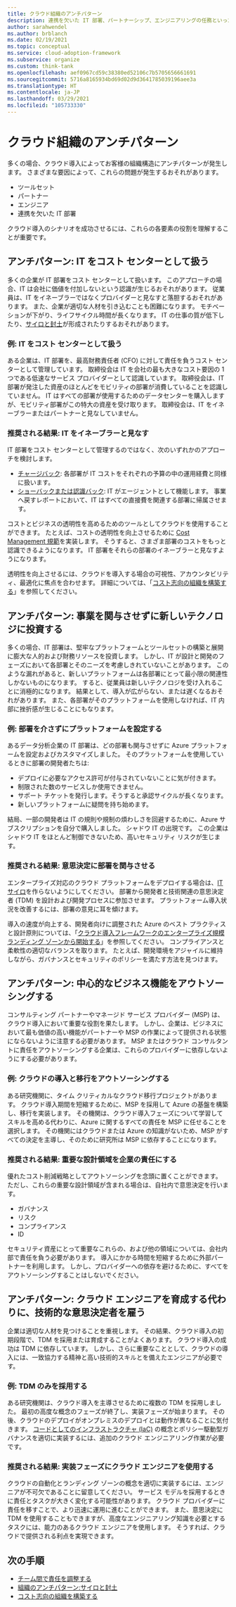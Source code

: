 ```yaml
---
title: クラウド組織のアンチパターン
description: 連携を欠いた IT 部署、パートナーシップ、エンジニアリングの任務といった組織の問題が原因で発生するおそれがある、クラウド導入のアンチパターンを避けてください。
author: sarahwendel
ms.author: brblanch
ms.date: 02/19/2021
ms.topic: conceptual
ms.service: cloud-adoption-framework
ms.subservice: organize
ms.custom: think-tank
ms.openlocfilehash: aef0967cd59c38380ed52106c7b5705656661691
ms.sourcegitcommit: 5716a8165934bd69d02d9d3641785039196aee3a
ms.translationtype: HT
ms.contentlocale: ja-JP
ms.lasthandoff: 03/29/2021
ms.locfileid: "105733330"
---
```

# <a name="cloud-organizational-antipatterns"></a>クラウド組織のアンチパターン

多くの場合、クラウド導入によってお客様の組織構造にアンチパターンが発生します。 さまざまな要因によって、これらの問題が発生するおそれがあります。

- ツールセット
- パートナー
- エンジニア
- 連携を欠いた IT 部署

クラウド導入のシナリオを成功させるには、これらの各要素の役割を理解することが重要です。

## <a name="antipattern-treat-it-as-a-cost-center"></a>アンチパターン: IT をコスト センターとして扱う

多くの企業が IT 部署をコスト センターとして扱います。 このアプローチの場合、IT は会社に価値を付加しないという認識が生じるおそれがあります。 従業員は、IT をイネーブラーではなくプロバイダーと見なすと落胆するおそれがあります。 また、企業が適切な人材を引き込むことも困難になります。 モチベーションが下がり、ライフサイクル時間が長くなります。 IT の仕事の質が低下したり、[サイロと封土](../organize/fiefdoms-silos.md)が形成されたりするおそれがあります。

### <a name="example-treat-it-as-a-cost-center"></a>例: IT をコスト センターとして扱う

ある企業は、IT 部署を、最高財務責任者 (CFO) に対して責任を負うコスト センターとして管理しています。 取締役会は IT を会社の最も大きなコスト要因の 1 つである低速なサービス プロバイダーとして認識しています。 取締役会は、IT 部署が発注した資産のほとんどをモビリティの部署が消費していることを認識していません。 IT はすべての部署が使用するためのデータセンターを購入しますが、モビリティ部署がこの特大の資産を受け取ります。 取締役会は、IT をイネーブラーまたはパートナーと見なしていません。

### <a name="preferred-outcome-view-it-as-an-enabler"></a>推奨される結果: IT をイネーブラーと見なす

IT 部署をコスト センターとして管理するのではなく、次のいずれかのアプローチを検討します。

- [チャージバック](../strategy/cloud-accounting.md#chargeback): 各部署が IT コストをそれぞれの予算の中の運用経費と同様に扱います。
- [ショーバックまたは認識バック](../strategy/cloud-accounting.md#showback-or-awareness-back): IT がエージェントとして機能します。 事業へ戻すレポートにおいて、IT はすべての直接費を関連する部署に帰属させます。

コストとビジネスの透明性を高めるためのツールとしてクラウドを使用することができます。 たとえば、コストの透明性を向上させるために [Cost Management 規範](../govern/cost-management/index.md)を実装します。 そうすると、さまざま部署のコストをもっと認識できるようになります。 IT 部署をそれらの部署のイネーブラーと見なすようになります。

透明性を向上させるには、クラウドを導入する場合の可視性、アカウンタビリティ、最適化に焦点を合わせます。 詳細については、「[コスト志向の組織を構築する](../organize/cost-conscious-organization.md)」を参照してください。

## <a name="antipattern-invest-in-new-technology-without-involving-the-business"></a>アンチパターン: 事業を関与させずに新しいテクノロジに投資する

多くの場合、IT 部署は、堅牢なプラットフォームとツールセットの構築と展開に膨大な人的および財務リソースを投資します。 しかし、IT が設計と開発のフェーズにおいて各部署とそのニーズを考慮しきれていないことがあります。 このような漏れがあると、新しいプラットフォームは各部署にとって最小限の関連性しかないものになります。 すると、従業員は新しいテクノロジを受け入れることに消極的になります。 結果として、導入が広がらない、または遅くなるおそれがあります。 また、各部署がそのプラットフォームを使用しなければ、IT 内部に挫折感が生じることにもなります。

### <a name="example-set-up-a-platform-without-involving-business-units"></a>例: 部署を介さずにプラットフォームを設定する

あるデータ分析企業の IT 部署は、どの部署も関与させずに Azure プラットフォームを設定およびカスタマイズしました。 そのプラットフォームを使用しているときに部署の開発者たちは:

- デプロイに必要なアクセス許可が付与されていないことに気が付きます。
- 制限された数のサービスしか使用できません。
- サポート チケットを発行します。そうすると承認サイクルが長くなります。
- 新しいプラットフォームに疑問を持ち始めます。

結局、一部の開発者は IT の規則や規制の煩わしさを回避するために、Azure サブスクリプションを自分で購入しました。 シャドウ IT の出現です。 この企業はシャドウ IT をほとんど制御できないため、高いセキュリティ リスクが生じます。

### <a name="preferred-outcome-involve-business-units-in-decision-making"></a>推奨される結果: 意思決定に部署を関与させる

エンタープライズ対応のクラウド プラットフォームをデプロイする場合は、[IT サイロ](../organize/fiefdoms-silos.md)を作らないようにしてください。 部署から開発者と技術関連の意思決定者 (TDM) を設計および開発プロセスに参加させます。 プラットフォーム導入状況を改善するには、部署の意見に耳を傾けます。

導入の速度が向上する、開発者向けに調整された Azure のベスト プラクティスと設計原則については、「[クラウド導入フレームワークのエンタープライズ規模ランディング ゾーンから開始する](../ready/enterprise-scale/index.md)」を参照してください。 コンプライアンスと柔軟性の適切なバランスを取ります。 たとえば、開発環境をアジャイルに維持しながら、ガバナンスとセキュリティのポリシーを満たす方法を見つけます。

## <a name="antipattern-outsource-core-business-functions"></a>アンチパターン: 中心的なビジネス機能をアウトソーシングする

コンサルティング パートナーやマネージド サービス プロバイダー (MSP) は、クラウド導入において重要な役割を果たします。 しかし、企業は、ビジネスにおいて最も価値の高い機能がパートナーや MSP の作業によって提供される状態にならないように注意する必要があります。 MSP またはクラウド コンサルタントに責任をアウトソーシングする企業は、これらのプロバイダーに依存しないようにする必要があります。

### <a name="example-outsource-cloud-adoption-and-migration"></a>例: クラウドの導入と移行をアウトソーシングする

ある研究機関に、タイム クリティカルなクラウド移行プロジェクトがあります。 クラウド導入期間を短縮するために、MSP を採用して Azure の基盤を構築し、移行を実装します。 その機関は、クラウド導入フェーズについて学習してスキルを高める代わりに、Azure に関するすべての責任を MSP に任せることを選択します。 その機関にはクラウドまたは Azure の知識がないため、MSP がすべての決定を主導し、そのために研究所は MSP に依存することになります。

### <a name="preferred-outcome-make-critical-design-areas-the-companys-responsibility"></a>推奨される結果: 重要な設計領域を企業の責任にする

優れたコスト削減戦略としてアウトソーシングを念頭に置くことができます。 ただし、これらの重要な設計領域が含まれる場合は、自社内で意思決定を行います。

- ガバナンス
- リスク
- コンプライアンス
- ID

セキュリティ資産にとって重要なこれらの、および他の領域については、会社内部で責任を負う必要があります。 導入にかかる時間を短縮するために外部パートナーを利用します。 しかし、プロバイダーへの依存を避けるために、すべてをアウトソーシングすることはしないでください。

## <a name="antipattern-hire-technical-decision-makers-instead-of-developing-cloud-engineers"></a>アンチパターン: クラウド エンジニアを育成する代わりに、技術的な意思決定者を雇う

企業は適切な人材を見つけることを重視します。 その結果、クラウド導入の初期段階で、TDM を採用または育成することがよくあります。 クラウド導入の成功は TDM に依存しています。 しかし、さらに重要なこととして、クラウドの導入には、一致協力する精神と高い技術的スキルとを備えたエンジニアが必要です。

### <a name="example-hire-tdms-only"></a>例: TDM のみを採用する

ある研究機関は、クラウド導入を主導させるために複数の TDM を採用しました。 最初の高度な概念のフェーズが終了し、実装フェーズが始まります。 その後、クラウドのデプロイがオンプレミスのデプロイとは動作が異なることに気付きます。 [コードとしてのインフラストラクチャ (IaC)](/azure/devops/learn/what-is-infrastructure-as-code) の概念とポリシー駆動型ガバナンスを適切に実装するには、追加のクラウド エンジニアリング作業が必要です。

### <a name="preferred-outcome-use-cloud-engineers-for-the-implementation-phase"></a>推奨される結果: 実装フェーズにクラウド エンジニアを使用する

クラウドの自動化とランディング ゾーンの概念を適切に実装するには、エンジニアが不可欠であることに留意してください。 サービス モデルを採用するときに責任とタスクが大きく変化する可能性があります。 クラウド プロバイダーに責任を移すことで、より迅速に運用に進むことができます。 また、意思決定に TDM を使用することもできますが、高度なエンジニアリング知識を必要とするタスクには、能力のあるクラウド エンジニアを使用します。 そうすれば、クラウドで提供される利点を実現できます。

## <a name="next-steps"></a>次の手順

- [チーム間で責任を調整する](../organize/raci-alignment.md)
- [組織のアンチパターン:サイロと封土](../organize/fiefdoms-silos.md)
- [コスト志向の組織を構築する](../organize/cost-conscious-organization.md)
